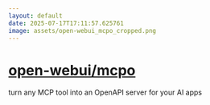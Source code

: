```yaml
---
layout: default
date: 2025-07-17T17:11:57.625761
image: assets/open-webui_mcpo_cropped.png
---
```


# [open-webui/mcpo](https://github.com/open-webui/mcpo)

turn any MCP tool into an OpenAPI server for your AI apps
